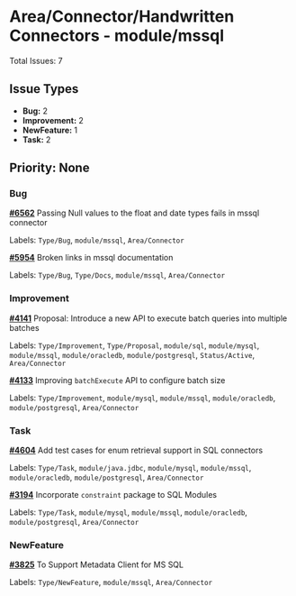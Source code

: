 # Area/Connector/Handwritten Connectors - module/mssql

Total Issues: 7

## Issue Types

- **Bug:** 2
- **Improvement:** 2
- **NewFeature:** 1
- **Task:** 2

## Priority: None

### Bug

**[#6562](https://github.com/ballerina-platform/ballerina-library/issues/6562)** Passing Null values to the float and date types fails in mssql connector

Labels: `Type/Bug`, `module/mssql`, `Area/Connector`

**[#5954](https://github.com/ballerina-platform/ballerina-library/issues/5954)** Broken links in mssql documentation

Labels: `Type/Bug`, `Type/Docs`, `module/mssql`, `Area/Connector`

### Improvement

**[#4141](https://github.com/ballerina-platform/ballerina-library/issues/4141)** Proposal: Introduce a new API to execute batch queries into multiple batches

Labels: `Type/Improvement`, `Type/Proposal`, `module/sql`, `module/mysql`, `module/mssql`, `module/oracledb`, `module/postgresql`, `Status/Active`, `Area/Connector`

**[#4133](https://github.com/ballerina-platform/ballerina-library/issues/4133)**  Improving `batchExecute` API to configure batch size

Labels: `Type/Improvement`, `module/mysql`, `module/mssql`, `module/oracledb`, `module/postgresql`, `Area/Connector`

### Task

**[#4604](https://github.com/ballerina-platform/ballerina-library/issues/4604)** Add test cases for enum retrieval support in SQL connectors

Labels: `Type/Task`, `module/java.jdbc`, `module/mysql`, `module/mssql`, `module/oracledb`, `module/postgresql`, `Area/Connector`

**[#3194](https://github.com/ballerina-platform/ballerina-library/issues/3194)** Incorporate `constraint` package to SQL Modules

Labels: `Type/Task`, `module/mysql`, `module/mssql`, `module/oracledb`, `module/postgresql`, `Area/Connector`

### NewFeature

**[#3825](https://github.com/ballerina-platform/ballerina-library/issues/3825)** To Support Metadata Client for MS SQL

Labels: `Type/NewFeature`, `module/mssql`, `Area/Connector`


